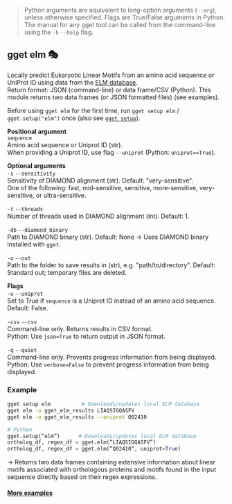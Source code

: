 > Python arguments are equivalent to long-option arguments (`--arg`), unless otherwise specified. Flags are True/False arguments in Python. The manual for any gget tool can be called from the command-line using the `-h` `--help` flag.  
## gget elm 🎭
Locally predict Eukaryotic Linear Motifs from an amino acid sequence or UniProt ID using data from the [ELM database](http://elm.eu.org/).    
Return format: JSON (command-line) or data frame/CSV (Python). This module returns two data frames (or JSON formatted files) (see examples).     

Before using `gget elm` for the first time, run `gget setup elm` / `gget.setup("elm")` once (also see [`gget setup`](setup.md)).   

**Positional argument**  
`sequence`  
Amino acid sequence or Uniprot ID (str).  
When providing a Uniprot ID, use flag `--uniprot` (Python: `uniprot==True`).  

**Optional arguments**  
`-s` `--sensitivity`  
Sensitivity of DIAMOND alignment (str). Default: "very-sensitive".   
One of the following: fast, mid-sensitive, sensitive, more-sensitive, very-sensitive, or ultra-sensitive.  

`-t` `--threads`  
Number of threads used in DIAMOND alignment (int). Default: 1.  

`-db` `--diamond_binary`  
Path to DIAMOND binary (str). Default: None -> Uses DIAMOND binary installed with `gget`.  

`-o` `--out`   
Path to the folder to save results in (str), e.g. "path/to/directory". Default: Standard out; temporary files are deleted.   

**Flags**  
`-u` `--uniprot`  
Set to True if `sequence` is a Uniprot ID instead of an amino acid sequence. Default: False.  

`-csv` `--csv`  
Command-line only. Returns results in CSV format.  
Python: Use `json=True` to return output in JSON format.

`-q` `--quiet`   
Command-line only. Prevents progress information from being displayed.  
Python: Use `verbose=False` to prevent progress information from being displayed.   

### Example
```bash
gget setup elm          # Downloads/updates local ELM database
gget elm -o gget_elm_results LIAQSIGQASFV
gget elm -o gget_elm_results --uniprot Q02410
```
```python
# Python
gget.setup(“elm”)      # Downloads/updates local ELM database
ortholog_df, regex_df = gget.elm(“LIAQSIGQASFV”)
ortholog_df, regex_df = gget.elm(“Q02410”, uniprot=True)
```
&rarr; Returns two data frames containing extensive information about linear motifs associated with orthologous proteins and motifs found in the input sequence directly based on their regex expressions.    

#### [More examples](https://github.com/pachterlab/gget_examples)
